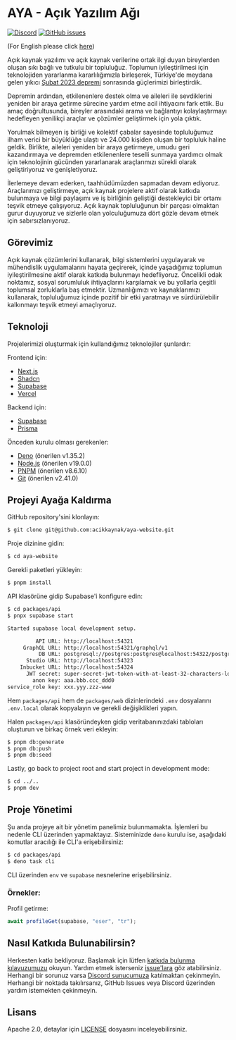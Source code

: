 # AYA - Açık Yazılım Ağı
[![Discord](https://img.shields.io/discord/1072074800622739476?color=7289da&logo=discord&logoColor=white)](https://discord.gg/itdepremyardim)
[![GitHub issues](https://img.shields.io/github/issues/acikkaynak/aya-website)](https://github.com/acikkaynak/aya-website/issues)


(For English please click [here](README.en.md))

Açık kaynak yazılımı ve açık kaynak verilerine ortak ilgi duyan bireylerden oluşan sıkı bağlı ve tutkulu bir topluluğuz. Toplumun iyileştirilmesi için teknolojiden yararlanma kararlılığımızla birleşerek, Türkiye'de meydana gelen yıkıcı [Şubat 2023 depremi](https://en.wikipedia.org/wiki/2023_Turkey%E2%80%93Syria_earthquake) sonrasında güçlerimizi birleştirdik.

Depremin ardından, etkilenenlere destek olma ve aileleri ile sevdiklerini yeniden bir araya getirme sürecine yardım etme acil ihtiyacını fark ettik. Bu amaç doğrultusunda, bireyler arasındaki arama ve bağlantıyı kolaylaştırmayı hedefleyen yenilikçi araçlar ve çözümler geliştirmek için yola çıktık.

Yorulmak bilmeyen iş birliği ve kolektif çabalar sayesinde topluluğumuz ilham verici bir büyüklüğe ulaştı ve 24.000 kişiden oluşan bir topluluk haline geldik. Birlikte, aileleri yeniden bir araya getirmeye, umudu geri kazandırmaya ve depremden etkilenenlere teselli sunmaya yardımcı olmak için teknolojinin gücünden yararlanarak araçlarımızı sürekli olarak geliştiriyoruz ve genişletiyoruz.

İlerlemeye devam ederken, taahhüdümüzden sapmadan devam ediyoruz. Araçlarımızı geliştirmeye, açık kaynak projelere aktif olarak katkıda bulunmaya ve bilgi paylaşımı ve iş birliğinin geliştiği destekleyici bir ortamı teşvik etmeye çalışıyoruz. Açık kaynak topluluğunun bir parçası olmaktan gurur duyuyoruz ve sizlerle olan yolculuğumuza dört gözle devam etmek için sabırsızlanıyoruz.

## Görevimiz

Açık kaynak çözümlerini kullanarak, bilgi sistemlerini uygulayarak ve mühendislik uygulamalarını hayata geçirerek, içinde yaşadığımız toplumun iyileştirilmesine aktif olarak katkıda bulunmayı hedefliyoruz. Öncelikli odak noktamız, sosyal sorumluluk ihtiyaçlarını karşılamak ve bu yollarla çeşitli toplumsal zorluklarla baş etmektir. Uzmanlığımızı ve kaynaklarımızı kullanarak, topluluğumuz içinde pozitif bir etki yaratmayı ve sürdürülebilir kalkınmayı teşvik etmeyi amaçlıyoruz.

## Teknoloji

Projelerimizi oluşturmak için kullandığımız teknolojiler şunlardır:

Frontend için:
- [Next.js](https://nextjs.org)
- [Shadcn](https://shadcn/ui)
- [Supabase](https://supabase.io)
- [Vercel](https://vercel.com)

Backend için:
- [Supabase](https://supabase.io)
- [Prisma](https://prisma.io)

Önceden kurulu olması gerekenler:
- [Deno](https://deno.land) (önerilen v1.35.2)
- [Node.js](https://nodejs.org) (önerilen v19.0.0)
- [PNPM](https://pnpm.io/) (önerilen v8.6.10)
- [Git](https://git-scm.com/) (önerilen v2.41.0)

## Projeyi Ayağa Kaldırma

GitHub repository'sini klonlayın:

```bash
$ git clone git@github.com:acikkaynak/aya-website.git
```

Proje dizinine gidin:

```bash
$ cd aya-website
```

Gerekli paketleri yükleyin:

```bash
$ pnpm install
```

API klasörüne gidip Supabase'i konfigure edin:

```bash
$ cd packages/api
$ pnpx supabase start

Started supabase local development setup.

         API URL: http://localhost:54321
     GraphQL URL: http://localhost:54321/graphql/v1
          DB URL: postgresql://postgres:postgres@localhost:54322/postgres
      Studio URL: http://localhost:54323
    Inbucket URL: http://localhost:54324
      JWT secret: super-secret-jwt-token-with-at-least-32-characters-long
        anon key: aaa.bbb.ccc_ddd0
service_role key: xxx.yyy.zzz-www
```

Hem `packages/api` hem de `packages/web` dizinlerindeki `.env` dosyalarını `.env.local` olarak kopyalayın ve gerekli değişiklikleri yapın.

Halen `packages/api` klasöründeyken gidip veritabanınızdaki tabloları oluşturun ve birkaç örnek veri ekleyin:

```bash
$ pnpm db:generate
$ pnpm db:push
$ pnpm db:seed
```

Lastly, go back to project root and start project in development mode:

```bash
$ cd ../..
$ pnpm dev
```


## Proje Yönetimi

Şu anda projeye ait bir yönetim panelimiz bulunmamakta. İşlemleri bu nedenle CLI
üzerinden yapmaktayız. Sisteminizde `deno` kurulu ise, aşağıdaki komutlar
aracılığı ile CLI'a erişebilirsiniz:

```bash
$ cd packages/api
$ deno task cli
```

CLI üzerinden `env` ve `supabase` nesnelerine erişebilirsiniz.

### Örnekler:

Profil getirme:

```js
await profileGet(supabase, "eser", "tr");
```


## Nasıl Katkıda Bulunabilirsin?

Herkesten katkı bekliyoruz. Başlamak için lütfen [katkıda bulunma kılavuzumuzu](CONTRIBUTING.md) okuyun. Yardım etmek isterseniz [issue'lara](https://github.com/acikkaynak/aya-website/issues) göz atabilirsiniz. Herhangi bir sorunuz varsa [Discord sunucumuza](https://discord.gg/itdepremyardim) katılmaktan çekinmeyin. Herhangi bir noktada takılırsanız, GitHub Issues veya Discord üzerinden yardım istemekten çekinmeyin.


## Lisans

Apache 2.0, detaylar için [LICENSE](LICENSE) dosyasını inceleyebilirsiniz.
